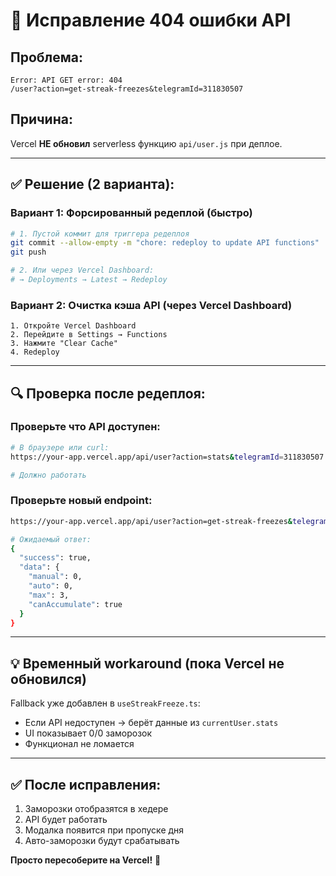 # 🔧 Исправление 404 ошибки API

## Проблема:

```
Error: API GET error: 404
/user?action=get-streak-freezes&telegramId=311830507
```

## Причина:

Vercel **НЕ обновил** serverless функцию `api/user.js` при деплое.

---

## ✅ Решение (2 варианта):

### Вариант 1: Форсированный редеплой (быстро)

```bash
# 1. Пустой коммит для триггера редеплоя
git commit --allow-empty -m "chore: redeploy to update API functions"
git push

# 2. Или через Vercel Dashboard:
# → Deployments → Latest → Redeploy
```

### Вариант 2: Очистка кэша API (через Vercel Dashboard)

```
1. Откройте Vercel Dashboard
2. Перейдите в Settings → Functions
3. Нажмите "Clear Cache"
4. Redeploy
```

---

## 🔍 Проверка после редеплоя:

### Проверьте что API доступен:

```bash
# В браузере или curl:
https://your-app.vercel.app/api/user?action=stats&telegramId=311830507

# Должно работать
```

### Проверьте новый endpoint:

```bash
https://your-app.vercel.app/api/user?action=get-streak-freezes&telegramId=311830507

# Ожидаемый ответ:
{
  "success": true,
  "data": {
    "manual": 0,
    "auto": 0,
    "max": 3,
    "canAccumulate": true
  }
}
```

---

## 💡 Временный workaround (пока Vercel не обновился)

Fallback уже добавлен в `useStreakFreeze.ts`:

- Если API недоступен → берёт данные из `currentUser.stats`
- UI показывает 0/0 заморозок
- Функционал не ломается

---

## ✅ После исправления:

1. Заморозки отобразятся в хедере
2. API будет работать
3. Модалка появится при пропуске дня
4. Авто-заморозки будут срабатывать

**Просто пересоберите на Vercel!** 🚀
